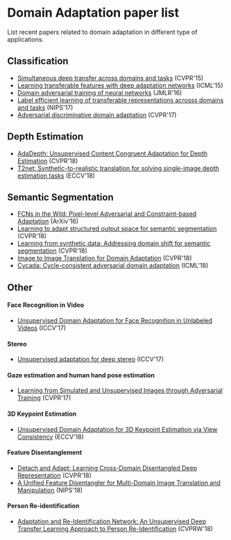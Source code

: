 # Domain Adaptation paper list
List recent papers related to domain adaptation in different type of applications.

## Classification
- [Simultaneous deep transfer across domains and tasks](https://people.eecs.berkeley.edu/~jhoffman/papers/Tzeng_ICCV2015.pdf) (CVPR'15)
- [Learning transferable features with deep adaptation networks](http://proceedings.mlr.press/v37/long15.pdf) (ICML'15)
- [Domain adversarial training of neural networks](http://jmlr.org/papers/volume17/15-239/15-239.pdf) (JMLR'16)
- [Label efficient learning of transferable representations acrosss domains and tasks](https://papers.nips.cc/paper/6621-label-efficient-learning-of-transferable-representations-acrosss-domains-and-tasks.pdf) (NIPS'17)
- [Adversarial discriminative domain adaptation](http://openaccess.thecvf.com/content_cvpr_2017/papers/Tzeng_Adversarial_Discriminative_Domain_CVPR_2017_paper.pdf) (CVPR'17)

## Depth Estimation
- [AdaDepth: Unsupervised Content Congruent Adaptation for Depth Estimation](http://openaccess.thecvf.com/content_cvpr_2018/CameraReady/2583.pdf) (CVPR'18)
- [T2net: Synthetic-to-realistic translation for solving single-image depth estimation tasks](http://openaccess.thecvf.com/content_ECCV_2018/papers/Chuanxia_Zheng_T2Net_Synthetic-to-Realistic_Translation_ECCV_2018_paper.pdf) (ECCV'18)

## Semantic Segmentation
- [FCNs in the Wild: Pixel-level Adversarial and Constraint-based Adaptation](https://arxiv.org/pdf/1612.02649.pdf) (ArXiv'16)
- [Learning to adapt structured output space for semantic segmentation](http://faculty.ucmerced.edu/mhyang/papers/cvpr2018_semantic_segmentation.pdf) (CVPR'18)
- [Learning from synthetic data: Addressing domain shift for semantic segmentation](http://openaccess.thecvf.com/content_cvpr_2018/papers/Sankaranarayanan_Learning_From_Synthetic_CVPR_2018_paper.pdf) (CVPR'18)
- [Image to Image Translation for Domain Adaptation](http://openaccess.thecvf.com/content_cvpr_2018/papers/Murez_Image_to_Image_CVPR_2018_paper.pdf) (CVPR'18)
- [Cycada: Cycle-consistent adversarial domain adaptation](http://proceedings.mlr.press/v80/hoffman18a/hoffman18a.pdf) (ICML'18)

## Other
#### Face Recognition in Video
- [Unsupervised Domain Adaptation for Face Recognition in Unlabeled Videos](http://www.nec-labs.com/uploads/images/Department-Images/MediaAnalytics/papers/iccv17_videoface_camera.pdf) (ICCV'17)
#### Stereo
- [Unsupervised adaptation for deep stereo](http://openaccess.thecvf.com/content_ICCV_2017/papers/Tonioni_Unsupervised_Adaptation_for_ICCV_2017_paper.pdf) (ICCV'17)
#### Gaze estimation and human hand pose estimation
- [Learning from Simulated and Unsupervised Images through Adversarial Training](http://openaccess.thecvf.com/content_cvpr_2017/papers/Shrivastava_Learning_From_Simulated_CVPR_2017_paper.pdf) (CVPR'17)
#### 3D Keypoint Estimation
- [Unsupervised Domain Adaptation for 3D Keypoint Estimation via View Consistency](http://openaccess.thecvf.com/content_ECCV_2018/papers/Xingyi_Zhou_Unsupervised_Domain_Adaptation_ECCV_2018_paper.pdf) (ECCV'18)
#### Feature Disentanglement
- [Detach and Adapt: Learning Cross-Domain Disentangled Deep Representation](http://openaccess.thecvf.com/content_cvpr_2018/papers/Liu_Detach_and_Adapt_CVPR_2018_paper.pdf) (CVPR'18)
- [A Unified Feature Disentangler for Multi-Domain Image Translation and Manipulation](https://papers.nips.cc/paper/7525-a-unified-feature-disentangler-for-multi-domain-image-translation-and-manipulation.pdf) (NIPS'18)
#### Person Re-identification
- [Adaptation and Re-Identification Network: An Unsupervised Deep Transfer Learning Approach to Person Re-Identification](http://openaccess.thecvf.com/content_cvpr_2018_workshops/papers/w6/Li_Adaptation_and_Re-Identification_CVPR_2018_paper.pdf) (CVPRW'18)
